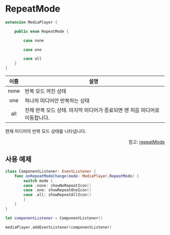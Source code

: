# RepeatMode

```swift
extension MediaPlayer {

    public enum RepeatMode {

        case none

        case one

        case all
    }
}
```

|이름|설명|
|:--:|--|
|none|반복 모드 꺼진 상태|
|one|하나의 미디어만 반복하는 상태|
|all|전체 반복 모드 상태. 마지막 미디어가 종료되면 맨 처음 미디어로 이동합니다.|

현재 미디어의 반복 모드 상태를 나타냅니다.
<div align="right">
참고: <a href="../../class/media-player/details.md#repeatmode">repeatMode</a>
</div>

## 사용 예제
```swift
class ComponentListener: EventListener {
    func onRepeatModeChange(mode: MediaPlayer.RepeatMode) {
        switch mode {
        case .none: showNoRepeatIcon()
        case .one: showRepeatOneIcon()
        case .all: showRepeatAllIcon()
        }
    }
}

let componentListener = ComponentListener()

mediaPlayer.addEventListener(componentListener)
```